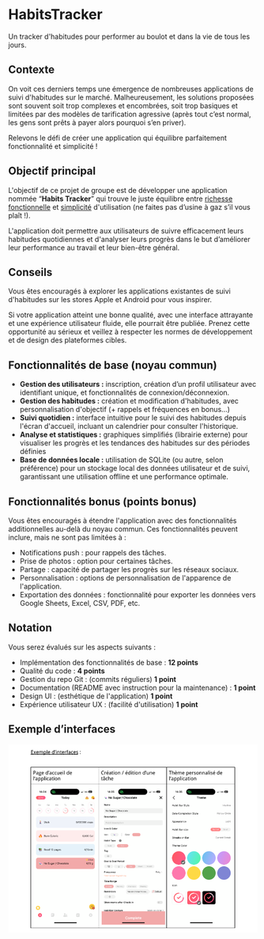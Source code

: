 # HabitsTracker

Un tracker d'habitudes pour performer au boulot et dans la vie de tous les jours.

## Contexte

On voit ces derniers temps une émergence de nombreuses applications de suivi d'habitudes sur le marché. Malheureusement, les solutions proposées sont souvent soit trop complexes et encombrées, soit trop basiques et limitées par des modèles de tarification agressive (après tout c’est normal, les gens sont prêts à payer alors pourquoi s’en priver).

Relevons le défi de créer une application qui équilibre parfaitement fonctionnalité et simplicité !

## Objectif principal

L'objectif de ce projet de groupe est de développer une application nommée “**Habits Tracker**” qui trouve le juste équilibre entre <ins>richesse fonctionnelle</ins> et <ins>simplicité</ins> d'utilisation (ne faites pas d’usine à gaz s’il vous plaît !).

L'application doit permettre aux utilisateurs de suivre efficacement leurs habitudes quotidiennes et d'analyser leurs progrès dans le but d’améliorer leur performance au travail et leur bien-être général.

## Conseils

Vous êtes encouragés à explorer les applications existantes de suivi d'habitudes sur les stores Apple et Android pour vous inspirer.

Si votre application atteint une bonne qualité, avec une interface attrayante et une expérience utilisateur fluide, elle pourrait être publiée. Prenez cette opportunité au sérieux et veillez à respecter les normes de développement et de design des plateformes cibles.

## Fonctionnalités de base (noyau commun)

- **Gestion des utilisateurs :** inscription, création d’un profil utilisateur avec identifiant unique, et fonctionnalités de connexion/déconnexion.
- **Gestion des habitudes :** création et modification d'habitudes, avec personnalisation d'objectif (+ rappels et fréquences en bonus…)
- **Suivi quotidien :** interface intuitive pour le suivi des habitudes depuis l'écran d'accueil, incluant un calendrier pour consulter l'historique.
- **Analyse et statistiques :** graphiques simplifiés (librairie externe) pour visualiser les progrès et les tendances des habitudes sur des périodes définies
- **Base de données locale :** utilisation de SQLite (ou autre, selon préférence) pour un stockage local des données utilisateur et de suivi, garantissant une utilisation offline et une performance optimale.

## Fonctionnalités bonus (points bonus)

Vous êtes encouragés à étendre l'application avec des fonctionnalités additionnelles au-delà du noyau commun. Ces fonctionnalités peuvent inclure, mais ne sont pas limitées à :

- Notifications push : pour rappels des tâches.
- Prise de photos : option pour certaines tâches.
- Partage : capacité de partager les progrès sur les réseaux sociaux.
- Personnalisation : options de personnalisation de l'apparence de l'application.
- Exportation des données : fonctionnalité pour exporter les données vers Google Sheets, Excel, CSV, PDF, etc.

## Notation

Vous serez évalués sur les aspects suivants :

- Implémentation des fonctionnalités de base : **12 points**
- Qualité du code : **4 points**
- Gestion du repo Git : (commits réguliers) **1 point**
- Documentation (README avec instruction pour la maintenance) : **1 point**
- Design UI : (esthétique de l'application) **1 point**
- Expérience utilisateur UX : (facilité d'utilisation) **1 point**

## Exemple d’interfaces

![UI Example](./assets/images/ui-example.png)
